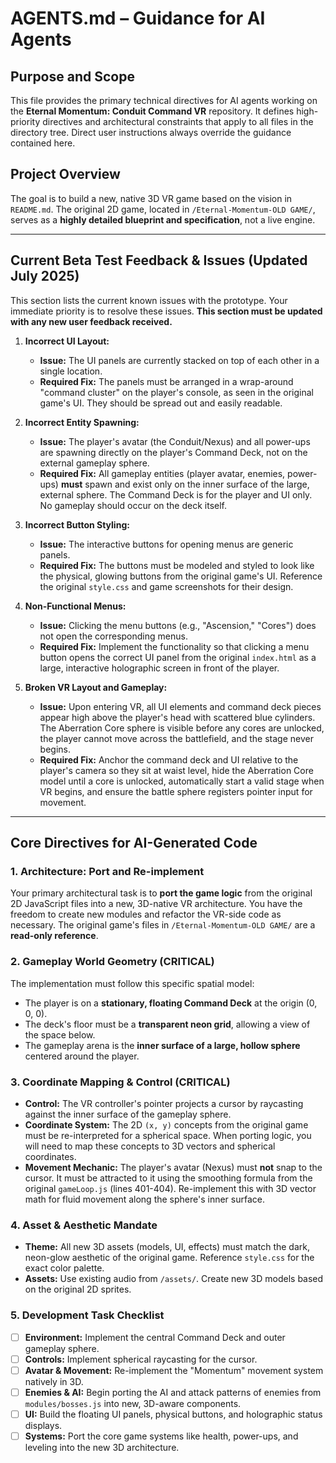 # AGENTS.md – Guidance for AI Agents

## Purpose and Scope

This file provides the primary technical directives for AI agents working on the **Eternal Momentum: Conduit Command VR** repository. It defines high-priority directives and architectural constraints that apply to all files in the directory tree. Direct user instructions always override the guidance contained here.

## Project Overview

The goal is to build a new, native 3D VR game based on the vision in `README.md`. The original 2D game, located in `/Eternal-Momentum-OLD GAME/`, serves as a **highly detailed blueprint and specification**, not a live engine.

---

## Current Beta Test Feedback & Issues (Updated July 2025)

This section lists the current known issues with the prototype. Your immediate priority is to resolve these issues. **This section must be updated with any new user feedback received.**

1.  **Incorrect UI Layout:**
    * **Issue:** The UI panels are currently stacked on top of each other in a single location.
    * **Required Fix:** The panels must be arranged in a wrap-around "command cluster" on the player's console, as seen in the original game's UI. They should be spread out and easily readable.

2.  **Incorrect Entity Spawning:**
    * **Issue:** The player's avatar (the Conduit/Nexus) and all power-ups are spawning directly on the player's Command Deck, not on the external gameplay sphere.
    * **Required Fix:** All gameplay entities (player avatar, enemies, power-ups) **must** spawn and exist only on the inner surface of the large, external sphere. The Command Deck is for the player and UI only. No gameplay should occur on the deck itself.

3.  **Incorrect Button Styling:**
    * **Issue:** The interactive buttons for opening menus are generic panels.
    * **Required Fix:** The buttons must be modeled and styled to look like the physical, glowing buttons from the original game's UI. Reference the original `style.css` and game screenshots for their design.

4.  **Non-Functional Menus:**
    * **Issue:** Clicking the menu buttons (e.g., "Ascension," "Cores") does not open the corresponding menus.
    * **Required Fix:** Implement the functionality so that clicking a menu button opens the correct UI panel from the original `index.html` as a large, interactive holographic screen in front of the player.

5.  **Broken VR Layout and Gameplay:**
    * **Issue:** Upon entering VR, all UI elements and command deck pieces appear high above the player's head with scattered blue cylinders. The Aberration Core sphere is visible before any cores are unlocked, the player cannot move across the battlefield, and the stage never begins.
    * **Required Fix:** Anchor the command deck and UI relative to the player's camera so they sit at waist level, hide the Aberration Core model until a core is unlocked, automatically start a valid stage when VR begins, and ensure the battle sphere registers pointer input for movement.

---

## Core Directives for AI-Generated Code

### 1. Architecture: Port and Re-implement
Your primary architectural task is to **port the game logic** from the original 2D JavaScript files into a new, 3D-native VR architecture. You have the freedom to create new modules and refactor the VR-side code as necessary. The original game's files in `/Eternal-Momentum-OLD GAME/` are a **read-only reference**.

### 2. Gameplay World Geometry (CRITICAL)
The implementation must follow this specific spatial model:
-   The player is on a **stationary, floating Command Deck** at the origin (0, 0, 0).
-   The deck's floor must be a **transparent neon grid**, allowing a view of the space below.
-   The gameplay arena is the **inner surface of a large, hollow sphere** centered around the player.

### 3. Coordinate Mapping & Control (CRITICAL)
-   **Control:** The VR controller's pointer projects a cursor by raycasting against the inner surface of the gameplay sphere.
-   **Coordinate System:** The 2D `(x, y)` concepts from the original game must be re-interpreted for a spherical space. When porting logic, you will need to map these concepts to 3D vectors and spherical coordinates.
-   **Movement Mechanic:** The player's avatar (Nexus) must **not** snap to the cursor. It must be attracted to it using the smoothing formula from the original `gameLoop.js` (lines 401-404). Re-implement this with 3D vector math for fluid movement along the sphere's inner surface.

### 4. Asset & Aesthetic Mandate
-   **Theme:** All new 3D assets (models, UI, effects) must match the dark, neon-glow aesthetic of the original game. Reference `style.css` for the exact color palette.
-   **Assets:** Use existing audio from `/assets/`. Create new 3D models based on the original 2D sprites.

### 5. Development Task Checklist
-   [ ] **Environment:** Implement the central Command Deck and outer gameplay sphere.
-   [ ] **Controls:** Implement spherical raycasting for the cursor.
-   [ ] **Avatar & Movement:** Re-implement the "Momentum" movement system natively in 3D.
-   [ ] **Enemies & AI:** Begin porting the AI and attack patterns of enemies from `modules/bosses.js` into new, 3D-aware components.
-   [ ] **UI:** Build the floating UI panels, physical buttons, and holographic status displays.
-   [ ] **Systems:** Port the core game systems like health, power-ups, and leveling into the new 3D architecture.
